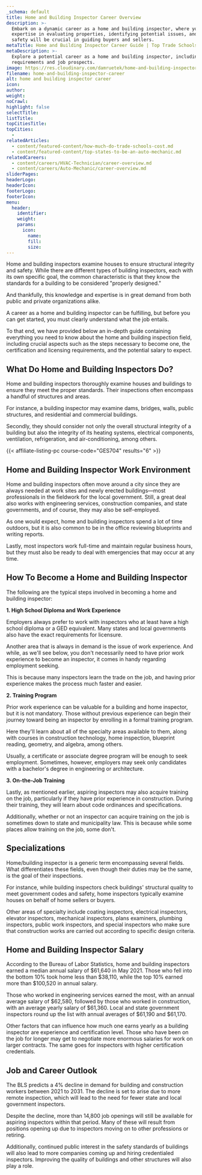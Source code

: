 ```yaml
---
_schema: default
title: Home and Building Inspector Career Overview
description: >-
  Embark on a dynamic career as a home and building inspector, where your
  expertise in evaluating properties, identifying potential issues, and ensuring
  safety will be crucial in guiding buyers and sellers.
metaTitle: Home and Building Inspector Career Guide | Top Trade Schools
metaDescription: >-
  Explore a potential career as a home and building inspector, including the
  requirements and job prospects.
image: https://res.cloudinary.com/damruetek/home-and-building-inspector-career.png
filename: home-and-building-inspector-career
alt: home and building inspector career
icon:
author:
weight:
noCrawl:
highlight: false
selectTitle:
listTitle:
topCitiesTitle:
topCities:
  -
relatedArticles:
  - content/featured-content/how-much-do-trade-schools-cost.md
  - content/featured-content/top-states-to-be-an-auto-mechanic.md
relatedCareers:
  - content/careers/HVAC-Technician/career-overview.md
  - content/careers/Auto-Mechanic/career-overview.md
sliderPages:
headerLogo:
headerIcon:
footerLogo:
footerIcon:
menu:
  header:
    identifier:
    weight:
    params:
      icon:
        name:
        fill:
        size:
---
```

Home and building inspectors examine houses to ensure structural integrity and safety. While there are different types of building inspectors, each with its own specific goal, the common characteristic is that they know the standards for a building to be considered "properly designed."

And thankfully, this knowledge and expertise is in great demand from both public and private organizations alike.

A career as a home and building inspector can be fulfilling, but before you can get started, you must clearly understand what the job entails.

To that end, we have provided below an in-depth guide containing everything you need to know about the home and building inspection field, including crucial aspects such as the steps necessary to become one, the certification and licensing requirements, and the potential salary to expect.

## **What Do Home and Building Inspectors Do?**

Home and building inspectors thoroughly examine houses and buildings to ensure they meet the proper standards. Their inspections often encompass a handful of structures and areas.

For instance, a building inspector may examine dams, bridges, walls, public structures, and residential and commercial buildings.

Secondly, they should consider not only the overall structural integrity of a building but also the integrity of its heating systems, electrical components, ventilation, refrigeration, and air-conditioning, among others.

{{< affiliate-listing-pc course-code="GES704" results="6" >}}

## **Home and Building Inspector Work Environment**

Home and building inspectors often move around a city since they are always needed at work sites and newly erected buildings—most professionals in the fieldwork for the local government. Still, a great deal also works with engineering services, construction companies, and state governments, and of course, they may also be self-employed.

As one would expect, home and building inspectors spend a lot of time outdoors, but it is also common to be in the office reviewing blueprints and writing reports.

Lastly, most inspectors work full-time and maintain regular business hours, but they must also be ready to deal with emergencies that may occur at any time.

## **How To Become a Home and Building Inspector**

The following are the typical steps involved in becoming a home and building inspector:

**1\. High School Diploma and Work Experience**

Employers always prefer to work with inspectors who at least have a high school diploma or a GED equivalent. Many states and local governments also have the exact requirements for licensure.

Another area that is always in demand is the issue of work experience. And while, as we'll see below, you don't necessarily need to have prior work experience to become an inspector, it comes in handy regarding employment seeking.

This is because many inspectors learn the trade on the job, and having prior experience makes the process much faster and easier.

**2\. Training Program**

Prior work experience can be valuable for a building and home inspector, but it is not mandatory. Those without previous experience can begin their journey toward being an inspector by enrolling in a formal training program.

Here they'll learn about all of the specialty areas available to them, along with courses in construction technology, home inspection, blueprint reading, geometry, and algebra, among others.

Usually, a certificate or associate degree program will be enough to seek employment. Sometimes, however, employers may seek only candidates with a bachelor's degree in engineering or architecture.

**3\. On-the-Job Training**

Lastly, as mentioned earlier, aspiring inspectors may also acquire training on the job, particularly if they have prior experience in construction. During their training, they will learn about code ordinances and specifications.

Additionally, whether or not an inspector can acquire training on the job is sometimes down to state and municipality law. This is because while some places allow training on the job, some don't.

## **Specializations**

Home/building inspector is a generic term encompassing several fields. What differentiates these fields, even though their duties may be the same, is the goal of their inspections.

For instance, while building inspectors check buildings' structural quality to meet government codes and safety, home inspectors typically examine houses on behalf of home sellers or buyers.

Other areas of specialty include coating inspectors, electrical inspectors, elevator inspectors, mechanical inspectors, plans examiners, plumbing inspectors, public work inspectors, and special inspectors who make sure that construction works are carried out according to specific design criteria.

## **Home and Building Inspector Salary**

According to the Bureau of Labor Statistics, home and building inspectors earned a median annual salary of $61,640 in May 2021. Those who fell into the bottom 10% took home less than $38,110, while the top 10% earned more than $100,520 in annual salary.

Those who worked in engineering services earned the most, with an annual average salary of $62,580, followed by those who worked in construction, with an average yearly salary of $61,360. Local and state government inspectors round up the list with annual averages of $61,190 and $61,170.

Other factors that can influence how much one earns yearly as a building inspector are experience and certification level. Those who have been on the job for longer may get to negotiate more enormous salaries for work on larger contracts. The same goes for inspectors with higher certification credentials.

## **Job and Career Outlook**

The BLS predicts a 4% decline in demand for building and construction workers between 2021 to 2031. The decline is set to arise due to more remote inspection, which will lead to the need for fewer state and local government inspectors.

Despite the decline, more than 14,800 job openings will still be available for aspiring inspectors within that period. Many of these will result from positions opening up due to inspectors moving on to other professions or retiring.

Additionally, continued public interest in the safety standards of buildings will also lead to more companies coming up and hiring credentialed inspectors. Improving the quality of buildings and other structures will also play a role.